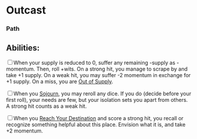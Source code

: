 # Outcast
### Path


## Abilities:
<input type="checkbox" />When your supply is reduced to 0, suffer any remaining -supply as -momentum. Then, roll +wits. On a strong hit, you manage to scrape by and take +1 supply. On a weak hit, you may suffer -2 momentum in exchange for +1 supply. On a miss, you are [Out of Supply](ironsworn/moves/suffer/out_of_supply).

<input type="checkbox" />When you [Sojourn](ironsworn/moves/relationship/sojourn), you may reroll any dice. If you do (decide before your first roll), your needs are few, but your isolation sets you apart from others. A strong hit counts as a weak hit.

<input type="checkbox" />When you [Reach Your Destination](ironsworn/moves/adventure/reach_your_destination) and score a strong hit, you recall or recognize something helpful about this place. Envision what it is, and take +2 momentum.


